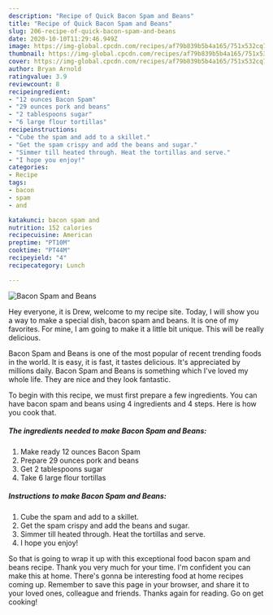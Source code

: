 ```yaml
---
description: "Recipe of Quick Bacon Spam and Beans"
title: "Recipe of Quick Bacon Spam and Beans"
slug: 206-recipe-of-quick-bacon-spam-and-beans
date: 2020-10-10T11:29:46.949Z
image: https://img-global.cpcdn.com/recipes/af79b839b5b4a165/751x532cq70/bacon-spam-and-beans-recipe-main-photo.jpg
thumbnail: https://img-global.cpcdn.com/recipes/af79b839b5b4a165/751x532cq70/bacon-spam-and-beans-recipe-main-photo.jpg
cover: https://img-global.cpcdn.com/recipes/af79b839b5b4a165/751x532cq70/bacon-spam-and-beans-recipe-main-photo.jpg
author: Bryan Arnold
ratingvalue: 3.9
reviewcount: 8
recipeingredient:
- "12 ounces Bacon Spam"
- "29 ounces pork and beans"
- "2 tablespoons sugar"
- "6 large flour tortillas"
recipeinstructions:
- "Cube the spam and add to a skillet."
- "Get the spam crispy and add the beans and sugar."
- "Simmer till heated through. Heat the tortillas and serve."
- "I hope you enjoy!"
categories:
- Recipe
tags:
- bacon
- spam
- and

katakunci: bacon spam and 
nutrition: 152 calories
recipecuisine: American
preptime: "PT10M"
cooktime: "PT44M"
recipeyield: "4"
recipecategory: Lunch

---
```



![Bacon Spam and Beans](https://img-global.cpcdn.com/recipes/af79b839b5b4a165/751x532cq70/bacon-spam-and-beans-recipe-main-photo.jpg)

Hey everyone, it is Drew, welcome to my recipe site. Today, I will show you a way to make a special dish, bacon spam and beans. It is one of my favorites. For mine, I am going to make it a little bit unique. This will be really delicious.

Bacon Spam and Beans is one of the most popular of recent trending foods in the world. It is easy, it is fast, it tastes delicious. It's appreciated by millions daily. Bacon Spam and Beans is something which I've loved my whole life. They are nice and they look fantastic.




To begin with this recipe, we must first prepare a few ingredients. You can have bacon spam and beans using 4 ingredients and 4 steps. Here is how you cook that.

<!--inarticleads1-->

##### The ingredients needed to make Bacon Spam and Beans:

1. Make ready 12 ounces Bacon Spam
1. Prepare 29 ounces pork and beans
1. Get 2 tablespoons sugar
1. Take 6 large flour tortillas




<!--inarticleads2-->

##### Instructions to make Bacon Spam and Beans:

1. Cube the spam and add to a skillet.
1. Get the spam crispy and add the beans and sugar.
1. Simmer till heated through. Heat the tortillas and serve.
1. I hope you enjoy!




So that is going to wrap it up with this exceptional food bacon spam and beans recipe. Thank you very much for your time. I'm confident you can make this at home. There's gonna be interesting food at home recipes coming up. Remember to save this page in your browser, and share it to your loved ones, colleague and friends. Thanks again for reading. Go on get cooking!
